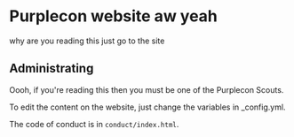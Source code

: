 # Purplecon website aw yeah
why are you reading this just go to the site


## Administrating
Oooh, if you're reading this then you must be one of the Purplecon Scouts.

To edit the content on the website, just change the variables in \_config.yml.

The code of conduct is in `conduct/index.html`.
